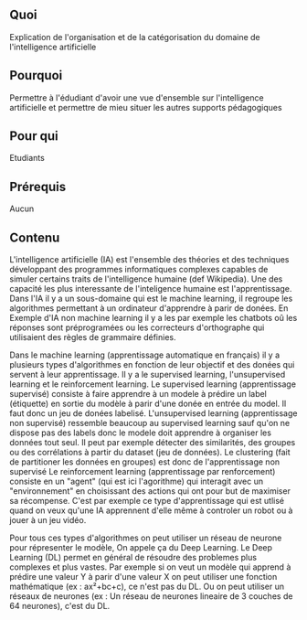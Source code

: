 ## Quoi
Explication de l'organisation et de la catégorisation du domaine de l'intelligence artificielle

## Pourquoi
Permettre à l'édudiant d'avoir une vue d'ensemble sur l'intelligence artificielle et permettre de mieu situer les autres supports pédagogiques

## Pour qui
Etudiants

## Prérequis 
Aucun

## Contenu
L'intelligence artificielle (IA) est l'ensemble des théories et des techniques développant des programmes informatiques complexes capables de simuler certains traits de l'intelligence humaine (def Wikipedia). Une des capacité les plus interessante de l'inteligence humaine est l'apprentissage. Dans l'IA il y a un sous-domaine qui est le machine learning, il regroupe les algorithmes permettant à un ordinateur d'apprendre à parir de donées. 
En Exemple d'IA non machine learning il y a les par exemple les chatbots oû les réponses sont préprogramées ou les correcteurs d'orthographe qui utilisaient des règles de grammaire définies.

Dans le machine learning (apprentissage automatique en français) il y a plusieurs types d'algorithmes en fonction de leur objectif et des donées qui servent à leur apprentissage.
Il y a le supervised learning, l'unsupervised learning et le reinforcement learning.
Le supervised learning (apprentissage supervisé) consiste à faire apprendre à un modele à prédire un label (étiquette) en sortie du modèle à parir d'une donée en entrée du model. Il faut donc un jeu de donées labelisé.
L'unsupervised learning (apprentissage non supervisé) ressemble beaucoup au supervised learning sauf qu'on ne dispose pas des labels donc le modele doit apprendre à organiser les données tout seul. Il peut par exemple détecter des similarités, des groupes ou des corrélations à partir du dataset (jeu de données). Le clustering (fait de partitioner les données en groupes) est donc de l'apprentissage non supervisé
Le reinforcement learning (apprentissage par renforcement) consiste en un "agent" (qui est ici l'agorithme) qui interagit avec un "environnement" en choisissant des actions qui ont pour but de maximiser sa récompense. C'est par exemple ce type d'apprentissage qui est utlisé quand on veux qu'une IA apprennent d'elle même à controler un robot ou à jouer à un jeu vidéo.

Pour tous ces types d'algorithmes on peut utiliser un réseau de neurone pour répresenter le modèle, On appele ça du Deep Learning. Le Deep Learning (DL) permet en général de résoudre des problemes plus complexes et plus vastes.
Par exemple si on veut un modèle qui apprend à prédire une valeur Y à parir d'une valeur X on peut utiliser une fonction mathématique (ex : ax²+bc+c), ce n'est pas du DL. Ou on peut utiliser un réseaux de neurones (ex : Un réseau de neurones lineaire de 3 couches de 64 neurones), c'est du DL.



 
